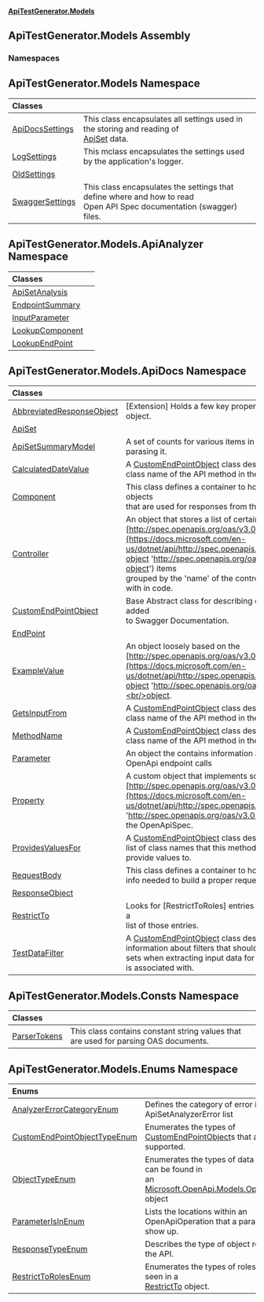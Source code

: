 #### [ApiTestGenerator.Models](ApiTestGenerator.Models.md 'ApiTestGenerator.Models')

## ApiTestGenerator.Models Assembly
### Namespaces

<a name='ApiTestGenerator.Models'></a>

## ApiTestGenerator.Models Namespace

| Classes | |
| :--- | :--- |
| [ApiDocsSettings](ApiDocsSettings.md 'ApiTestGenerator.Models.ApiDocsSettings') | This class encapsulates all settings used in the storing and reading of <br/>[ApiSet](ApiSet.md 'ApiTestGenerator.Models.ApiDocs.ApiSet') data. |
| [LogSettings](LogSettings.md 'ApiTestGenerator.Models.LogSettings') | This mclass encapsulates the settings used by the application's logger. |
| [OldSettings](OldSettings.md 'ApiTestGenerator.Models.OldSettings') | |
| [SwaggerSettings](SwaggerSettings.md 'ApiTestGenerator.Models.SwaggerSettings') | This class encapsulates the settings that define where and how to read <br/>Open API Spec documentation (swagger) files. |

<a name='ApiTestGenerator.Models.ApiAnalyzer'></a>

## ApiTestGenerator.Models.ApiAnalyzer Namespace

| Classes | |
| :--- | :--- |
| [ApiSetAnalysis](ApiSetAnalysis.md 'ApiTestGenerator.Models.ApiAnalyzer.ApiSetAnalysis') | |
| [EndpointSummary](EndpointSummary.md 'ApiTestGenerator.Models.ApiAnalyzer.EndpointSummary') | |
| [InputParameter](InputParameter.md 'ApiTestGenerator.Models.ApiAnalyzer.InputParameter') | |
| [LookupComponent](LookupComponent.md 'ApiTestGenerator.Models.ApiAnalyzer.LookupComponent') | |
| [LookupEndPoint](LookupEndPoint.md 'ApiTestGenerator.Models.ApiAnalyzer.LookupEndPoint') | |

<a name='ApiTestGenerator.Models.ApiDocs'></a>

## ApiTestGenerator.Models.ApiDocs Namespace

| Classes | |
| :--- | :--- |
| [AbbreviatedResponseObject](AbbreviatedResponseObject.md 'ApiTestGenerator.Models.ApiDocs.AbbreviatedResponseObject') | [Extension] Holds a few key properties about the response object. |
| [ApiSet](ApiSet.md 'ApiTestGenerator.Models.ApiDocs.ApiSet') | |
| [ApiSetSummaryModel](ApiSetSummaryModel.md 'ApiTestGenerator.Models.ApiDocs.ApiSetSummaryModel') | A set of counts for various items in the ApiSet after<br/>parasing it. |
| [CalculatedDateValue](CalculatedDateValue.md 'ApiTestGenerator.Models.ApiDocs.CalculatedDateValue') | A [CustomEndPointObject](CustomEndPointObject.md 'ApiTestGenerator.Models.ApiDocs.CustomEndPointObject') class designed to hold the<br/>class name of the API method in the Endpoint. |
| [Component](Component.md 'ApiTestGenerator.Models.ApiDocs.Component') | This class defines a container to house the custom class objects<br/>that are used for responses from the API. |
| [Controller](Controller.md 'ApiTestGenerator.Models.ApiDocs.Controller') | An object that stores a list of certain<br/>[http://spec.openapis.org/oas/v3.0.3#operation-object](https://docs.microsoft.com/en-us/dotnet/api/http://spec.openapis.org/oas/v3.0.3#operation-object 'http://spec.openapis.org/oas/v3.0.3#operation-object') items<br/>grouped by the 'name' of the controller they are associated with in code. |
| [CustomEndPointObject](CustomEndPointObject.md 'ApiTestGenerator.Models.ApiDocs.CustomEndPointObject') | Base Abstract class for describing custom objects that can be added<br/>to Swagger Documentation. |
| [EndPoint](EndPoint.md 'ApiTestGenerator.Models.ApiDocs.EndPoint') | |
| [ExampleValue](ExampleValue.md 'ApiTestGenerator.Models.ApiDocs.ExampleValue') | An object loosely based on the [http://spec.openapis.org/oas/v3.0.3#example-object](https://docs.microsoft.com/en-us/dotnet/api/http://spec.openapis.org/oas/v3.0.3#example-object 'http://spec.openapis.org/oas/v3.0.3#example-object')<br/>object. |
| [GetsInputFrom](GetsInputFrom.md 'ApiTestGenerator.Models.ApiDocs.GetsInputFrom') | A [CustomEndPointObject](CustomEndPointObject.md 'ApiTestGenerator.Models.ApiDocs.CustomEndPointObject') class designed to hold the<br/>class name of the API method in the Endpoint. |
| [MethodName](MethodName.md 'ApiTestGenerator.Models.ApiDocs.MethodName') | A [CustomEndPointObject](CustomEndPointObject.md 'ApiTestGenerator.Models.ApiDocs.CustomEndPointObject') class designed to hold the<br/>class name of the API method in the Endpoint. |
| [Parameter](Parameter.md 'ApiTestGenerator.Models.ApiDocs.Parameter') | An object the contains information about input parameters for OpenApi endpoint calls |
| [Property](Property.md 'ApiTestGenerator.Models.ApiDocs.Property') | A custom object that implements some of the <br/>[http://spec.openapis.org/oas/v3.0.3#properties](https://docs.microsoft.com/en-us/dotnet/api/http://spec.openapis.org/oas/v3.0.3#properties 'http://spec.openapis.org/oas/v3.0.3#properties') listed in <br/>the OpenApiSpec. |
| [ProvidesValuesFor](ProvidesValuesFor.md 'ApiTestGenerator.Models.ApiDocs.ProvidesValuesFor') | A [CustomEndPointObject](CustomEndPointObject.md 'ApiTestGenerator.Models.ApiDocs.CustomEndPointObject') class designed to hold a<br/>list of class names that this method's response object can<br/>provide values to. |
| [RequestBody](RequestBody.md 'ApiTestGenerator.Models.ApiDocs.RequestBody') | This class defines a container to house the Request Body<br/>info needed to build a proper request. |
| [ResponseObject](ResponseObject.md 'ApiTestGenerator.Models.ApiDocs.ResponseObject') | |
| [RestrictTo](RestrictTo.md 'ApiTestGenerator.Models.ApiDocs.RestrictTo') | Looks for [RestrictToRoles] entries in the endppoint and stores a<br/>list of those entries. |
| [TestDataFilter](TestDataFilter.md 'ApiTestGenerator.Models.ApiDocs.TestDataFilter') | A [CustomEndPointObject](CustomEndPointObject.md 'ApiTestGenerator.Models.ApiDocs.CustomEndPointObject') class designed to hold <br/>information about filters that should be applied to result<br/>sets when extracting input data for the method this filter<br/>is associated with. |

<a name='ApiTestGenerator.Models.Consts'></a>

## ApiTestGenerator.Models.Consts Namespace

| Classes | |
| :--- | :--- |
| [ParserTokens](ParserTokens.md 'ApiTestGenerator.Models.Consts.ParserTokens') | This class contains constant string values that are used for parsing OAS documents. |

<a name='ApiTestGenerator.Models.Enums'></a>

## ApiTestGenerator.Models.Enums Namespace

| Enums | |
| :--- | :--- |
| [AnalyzerErrorCategoryEnum](AnalyzerErrorCategoryEnum.md 'ApiTestGenerator.Models.Enums.AnalyzerErrorCategoryEnum') | Defines the category of error in the ApiSetAnalyzerError list |
| [CustomEndPointObjectTypeEnum](CustomEndPointObjectTypeEnum.md 'ApiTestGenerator.Models.Enums.CustomEndPointObjectTypeEnum') | Enumerates the types of [CustomEndPointObject](https://docs.microsoft.com/en-us/dotnet/api/CustomEndPointObject 'CustomEndPointObject')s that are currently supported. |
| [ObjectTypeEnum](ObjectTypeEnum.md 'ApiTestGenerator.Models.Enums.ObjectTypeEnum') | Enumerates the types of data objects that can be found in<br/>an [Microsoft.OpenApi.Models.OpenApiSchema](https://docs.microsoft.com/en-us/dotnet/api/Microsoft.OpenApi.Models.OpenApiSchema 'Microsoft.OpenApi.Models.OpenApiSchema') object |
| [ParameterIsInEnum](ParameterIsInEnum.md 'ApiTestGenerator.Models.Enums.ParameterIsInEnum') | Lists the locations within an OpenApiOperation that a parameter can show up. |
| [ResponseTypeEnum](ResponseTypeEnum.md 'ApiTestGenerator.Models.Enums.ResponseTypeEnum') | Describes the type of object returned from the API. |
| [RestrictToRolesEnum](RestrictToRolesEnum.md 'ApiTestGenerator.Models.Enums.RestrictToRolesEnum') | Enumerates the types of roles that can be seen in a <br/>[RestrictTo](https://docs.microsoft.com/en-us/dotnet/api/RestrictTo 'RestrictTo') object. |
